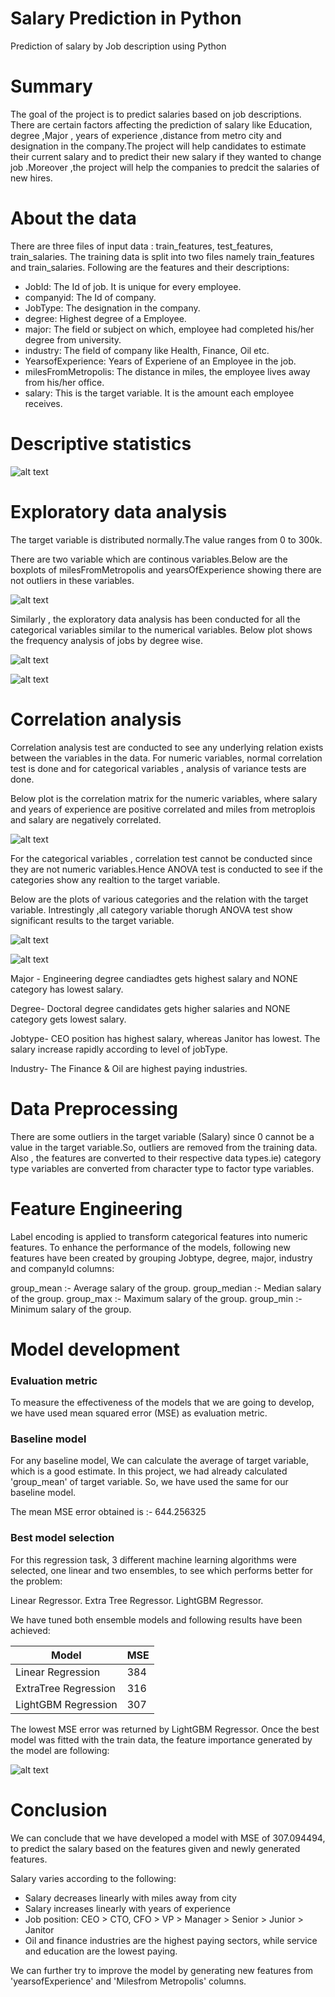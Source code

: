 # Salary Prediction in Python
 Prediction of salary by Job description using Python
 
 # Summary 

The goal of the project is to predict salaries based on job descriptions. There are certain factors affecting  the prediction of salary like Education, degree ,Major , years of experience ,distance from metro city and  designation in the company.The project will help candidates to estimate their current salary and to predict their new salary if they wanted to change job .Moreover ,the project will help the companies to predcit the salaries of new hires.

# About the data

There are three files of input data : train_features, test_features, train_salaries.
The training data is split into two files namely train_features and train_salaries. Following are the features and their descriptions:

* JobId: The Id of job. It is unique for every employee.
*	companyid: The Id of company.
* JobType: The designation in the company.
* degree: Highest degree of a Employee.
* major: The field or subject on which, employee had completed his/her degree from university.
* industry: The field of company like Health, Finance, Oil etc.
* YearsofExperience: Years of Experiene of an Employee in the job.
* milesFromMetropolis: The distance in miles, the employee lives away from his/her office.
* salary: This is the target variable. It is the amount each employee receives.

# Descriptive statistics
![alt text](https://github.com/jjoshua1995/Salary-Prediction-in-R/blob/master/Figures/Descriptive%20stats.PNG)


# Exploratory data analysis

The target variable is distributed normally.The value ranges from 0 to 300k.

There are two variable which are continous variables.Below are the boxplots of milesFromMetropolis and yearsOfExperience 
showing there are not outliers in these variables.

![alt text](https://github.com/jjoshua1995/Salary-Prediction-in-Python/blob/master/Figures/Histogram.png)

Similarly , the exploratory data analysis has been conducted for all the categorical variables similar to the numerical variables.
Below plot shows the frequency analysis of jobs by degree wise.

![alt text](https://github.com/jjoshua1995/Salary-Prediction-in-Python/blob/master/Figures/boxplot_Jobtype.png)

![alt text](https://github.com/jjoshua1995/Salary-Prediction-in-Python/blob/master/Figures/boxplot_degree.png)


# Correlation analysis

Correlation analysis test are conducted to see any underlying relation exists between the variables in the data.
For numeric variables, normal correlation test is done and for categorical variables , analysis of variance tests are done.

Below plot is  the correlation matrix  for the numeric variables, where salary and years of experience are positive  correlated
and miles from metroplois and salary are negatively correlated.

![alt text](https://github.com/jjoshua1995/Salary-Prediction-in-Python/blob/master/Figures/Correlation%20Matrix.png)

For the categorical variables , correlation test cannot be conducted since they are not numeric variables.Hence ANOVA test is conducted
to see if the categories show any realtion to the target variable.

Below are the plots of various categories and the relation with the target variable.
Intrestingly ,all category variable thorugh ANOVA test show significant results to the target variable.

![alt text](https://github.com/jjoshua1995/Salary-Prediction-in-Python/blob/master/Figures/boxplot_industry.png)

![alt text](https://github.com/jjoshua1995/Salary-Prediction-in-Python/blob/master/Figures/boxplot_major.png)

Major - Engineering degree candiadtes gets highest salary and NONE category has lowest salary.

Degree- Doctoral degree candidates gets higher salaries and NONE category gets lowest salary.

Jobtype- CEO position has highest salary, whereas Janitor has lowest. The salary increase rapidly according to level of jobType.

Industry- The Finance & Oil are highest paying industries. 


# Data Preprocessing

There are some outliers in the target variable (Salary) since 0 cannot be a value in the target variable.So, outliers are removed from the training data.
Also , the features are converted to their respective data types.ie) category type variables are converted from character type to factor 
type variables.


# Feature Engineering 

Label encoding is applied to transform categorical features into numeric features. To enhance the performance of the models, following new features have been created by grouping Jobtype, degree, major, industry and companyId columns:

group_mean :- Average salary of the group.
group_median :- Median salary of the group.
group_max :- Maximum salary of the group.
group_min :- Minimum salary of the group.

# Model development

### Evaluation metric

To measure the effectiveness of the models that we are going to develop, we have used mean squared error (MSE) as evaluation metric.

### Baseline model

For any baseline model, We can calculate the average of target variable, which is a good estimate. In this project, we had already calculated 'group_mean' of target variable. So, we have used the same for our baseline model.

The mean MSE error obtained is :- 644.256325

### Best model selection

For this regression task, 3 different machine learning algorithms were selected, one linear and two ensembles, to see which performs better for the problem:

Linear Regressor.
Extra Tree Regressor.
LightGBM Regressor.

We have tuned both ensemble models and following results have been achieved:

| Model                | MSE |
|----------------------|-----|
| Linear Regression    | 384 |
| ExtraTree Regression | 316 |
| LightGBM Regression  | 307 |


The lowest MSE error was returned by LightGBM Regressor. Once the best model was fitted with the train data, the feature importance generated by the model are following:

![alt text](https://github.com/jjoshua1995/Salary-Prediction-in-Python/blob/master/Figures/Feature_Importances.png)

# Conclusion

We can conclude that we have developed a model with MSE of 307.094494, to predict the salary based on the features given and newly generated features.

Salary varies according to the following:

* Salary decreases linearly with miles away from city
* Salary increases linearly with years of experience
* Job position: CEO > CTO, CFO > VP > Manager > Senior > Junior > Janitor
* Oil and finance industries are the highest paying sectors, while service and education are the lowest paying.

We can further try to improve the model by generating new features from 'yearsofExperience' and 'Milesfrom Metropolis' columns.



